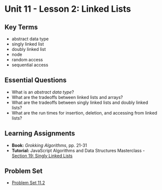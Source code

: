 # Unit 11 - Lesson 2: Linked Lists

## Key Terms
* abstract data type
* singly linked list
* doubly linked list
* node
* random access
* sequential access

## Essential Questions
* What is an _abstract data type_?
* What are the tradeoffs between linked lists and arrays?
* What are the tradeoffs between singly linked lists and doubly linked lists?
* What are the run times for insertion, deletion, and accessing from linked lists?

## Learning Assignments
* **Book:** _Grokking Algorithms_, pp. 21-31
* **Tutorial:** JavaScript Algorithms and Data Structures Masterclass - [Section 19: Singly Linked Lists](https://www.udemy.com/course/js-algorithms-and-data-structures-masterclass/learn/lecture/11198408#overview)

## Problem Set
* [Problem Set 11.2](https://github.com/The-Marcy-Lab-School/problem-set-11_2_linked_lists)
